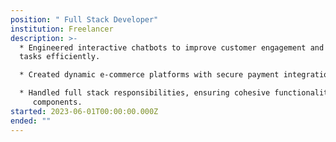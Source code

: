 ```yaml
---
position: " Full Stack Developer"
institution: Freelancer
description: >-
  * Engineered interactive chatbots to improve customer engagement and automate
  tasks efficiently.

  * Created dynamic e-commerce platforms with secure payment integration and smooth user experiences.

  * Handled full stack responsibilities, ensuring cohesive functionality across both frontend and backend
     components.
started: 2023-06-01T00:00:00.000Z
ended: ""
---
```

